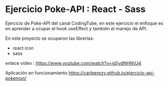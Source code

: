 # Ejercicio Poke-API : React - Sass

Ejercicio de Poke-API del canal CodingTube, en este ejercicio el enfoque es en aprender a ocupar el hook useEffect y también el manejo de API.

En este proyecto se ocuparon las librerías:

- react icon
- sass

enlace video : https://www.youtube.com/watch?v=jg5ydNHNVJ4

Aplicación en funcionamiento
https://carlperezv.github.io/ejercicio-api-pokemon/
